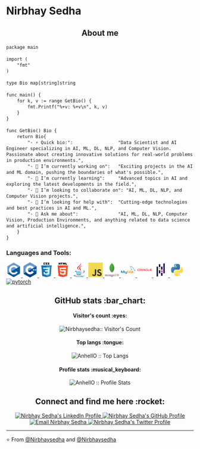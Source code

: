 # Nirbhay Sedha


<h2 align="center">About me</h2>


```golang
package main

import (
	"fmt"
)

type Bio map[string]string

func main() {
	for k, v := range GetBio() {
		fmt.Printf("%+v: %+v\n", k, v)
	}
}

func GetBio() Bio {
	return Bio{
		"- ⚡ Quick bio:":                 "Data Scientist and AI Engineer specializing in AI, ML, DL, NLP, and Computer Vision. Passionate about creating innovative solutions for real-world problems in production environments.",
		"- 🔭 I’m currently working on":   "Exciting projects in the AI and ML domain, pushing the boundaries of what's possible.",
		"- 🌱 I’m currently learning":     "Advanced topics in AI and exploring the latest developments in the field.",
		"- 👯 I’m looking to collaborate on": "AI, ML, DL, NLP, and Computer Vision projects.",
		"- 🤔 I’m looking for help with":  "Cutting-edge technologies and best practices in AI and ML.",
		"- 💬 Ask me about":               "AI, ML, DL, NLP, Computer Vision, Production Environments, and anything related to data science and artificial intelligence.",
	}
}
```





<h3 align="left">Languages and Tools:</h3>
<p align="left"> <a href="https://www.cprogramming.com/" target="_blank" rel="noreferrer"> <img src="https://raw.githubusercontent.com/devicons/devicon/master/icons/c/c-original.svg" alt="c" width="40" height="40"/> </a> <a href="https://www.w3schools.com/cpp/" target="_blank" rel="noreferrer"> <img src="https://raw.githubusercontent.com/devicons/devicon/master/icons/cplusplus/cplusplus-original.svg" alt="cplusplus" width="40" height="40"/> </a> <a href="https://www.w3schools.com/css/" target="_blank" rel="noreferrer"> <img src="https://raw.githubusercontent.com/devicons/devicon/master/icons/css3/css3-original-wordmark.svg" alt="css3" width="40" height="40"/> </a> <a href="https://www.w3.org/html/" target="_blank" rel="noreferrer"> <img src="https://raw.githubusercontent.com/devicons/devicon/master/icons/html5/html5-original-wordmark.svg" alt="html5" width="40" height="40"/> </a> <a href="https://www.java.com" target="_blank" rel="noreferrer"> <img src="https://raw.githubusercontent.com/devicons/devicon/master/icons/java/java-original.svg" alt="java" width="40" height="40"/> </a> <a href="https://developer.mozilla.org/en-US/docs/Web/JavaScript" target="_blank" rel="noreferrer"> <img src="https://raw.githubusercontent.com/devicons/devicon/master/icons/javascript/javascript-original.svg" alt="javascript" width="40" height="40"/> </a>  <a href="https://www.mongodb.com/" target="_blank" rel="noreferrer"> <img src="https://raw.githubusercontent.com/devicons/devicon/master/icons/mongodb/mongodb-original-wordmark.svg" alt="mongodb" width="40" height="40"/> </a> <a href="https://www.mysql.com/" target="_blank" rel="noreferrer"> <img src="https://raw.githubusercontent.com/devicons/devicon/master/icons/mysql/mysql-original-wordmark.svg" alt="mysql" width="40" height="40"/> </a> <a href="https://www.oracle.com/" target="_blank" rel="noreferrer"> <img src="https://raw.githubusercontent.com/devicons/devicon/master/icons/oracle/oracle-original.svg" alt="oracle" width="40" height="40"/> </a> <a href="https://pandas.pydata.org/" target="_blank" rel="noreferrer"> <img src="https://raw.githubusercontent.com/devicons/devicon/2ae2a900d2f041da66e950e4d48052658d850630/icons/pandas/pandas-original.svg" alt="pandas" width="40" height="40"/> </a> <a href="https://www.python.org" target="_blank" rel="noreferrer"> <img src="https://raw.githubusercontent.com/devicons/devicon/master/icons/python/python-original.svg" alt="python" width="40" height="40"/> </a> <a href="https://pytorch.org/" target="_blank" rel="noreferrer"> <img src="https://www.vectorlogo.zone/logos/pytorch/pytorch-icon.svg" alt="pytorch" width="40" height="40"/> </a>   </p>


 

<h2 align="center">GitHub stats :bar_chart:</h2>

<h4 align="center">Visitor's count :eyes:</h4>

<p align="center"><img src="https://profile-counter.glitch.me/{Nirbha}/count.svg" alt="Nirbhaysedha:: Visitor's Count" /></p>

<h4 align="center">Top langs :tongue:</h4>

<p align="center"><img src="https://github-readme-stats.vercel.app/api/top-langs/?username=Nirbhaysedha&langs_count=10&theme=tokyonight&layout=compact" alt="AnhellO :: Top Langs" /></p>

<h4 align="center">Profile stats :musical_keyboard:</h4>

<p align="center"><img src="https://github-readme-stats.vercel.app/api?username=Nirbhaysedha&show_icons=true&theme=synthwave" alt="AnhellO :: Profile Stats" /></p>



<h2 align="center">Connect and find me here :rocket:</h2>

<p align="center">
  <a href="https://www.linkedin.com/in/nirbhay-sedha-4b103a252/">
    <img src="https://www.vectorlogo.zone/logos/linkedin/linkedin-icon.svg" alt="Nirbhay Sedha's LinkedIn Profile" height="30" width="30">
  </a>

  <a href="https://github.com/Nirbhaysedha">
    <img src="https://www.vectorlogo.zone/logos/github/github-icon.svg" alt="Nirbhay Sedha's GitHub Profile" height="30" width="30">
  </a>

  <a href="mailto:sedha9nirbhay@gmail.com">
    <img src="https://img.icons8.com/fluent/48/000000/gmail.png" alt="Email Nirbhay Sedha" height="30" width="30">
  </a>

  <a href="https://twitter.com/sedha9nirbhay">
    <img src="https://www.vectorlogo.zone/logos/twitter/twitter-icon.svg" alt="Nirbhay Sedha's Twitter Profile" height="30" width="30">
  </a>
</p>


---

⭐️ From [@Nirbhaysedha](https://github.com/Nirbhaysedha) and [@Nirbhaysedha](https://github.com/Nirbhaysedha)
